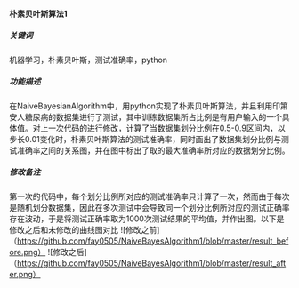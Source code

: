 #### 朴素贝叶斯算法1
##### 关键词
机器学习，朴素贝叶斯，测试准确率，python
##### 功能描述
在NaiveBayesianAlgorithm中，用python实现了朴素贝叶斯算法，并且利用印第安人糖尿病的数据集进行了测试，其中训练数据集所占比例是有用户输入的一个具体值。对上一次代码的进行修改，计算了当数据集划分比例在0.5-0.9区间内，以步长0.01变化时，朴素贝叶斯算法的测试准确率，同时画出了数据集划分比例与测试准确率之间的关系图，并在图中标出了取的最大准确率所对应的数据划分比例。
##### 修改备注
第一次的代码中，每个划分比例所对应的测试准确率只计算了一次，然而由于每次是随机划分数据集，因此在多次测试中会导致同一个划分比例所对应的测试正确率存在波动，于是将测试正确率取为1000次测试结果的平均值，并作出图。以下是修改之后和未修改的曲线图对比
![修改之前]（https://github.com/fay0505/NaiveBayesAlgorithm1/blob/master/result_before.png）
![修改之后]（https://github.com/fay0505/NaiveBayesAlgorithm1/blob/master/result_after.png）

